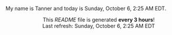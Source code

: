 My name is Tanner and today is Sunday, October 6, 2:25 AM EDT.

<p align="center">This <i>README</i> file is generated <b>every 3 hours</b>!</br>Last refresh: Sunday, October 6, 2:25 AM EDT<br /></p>
